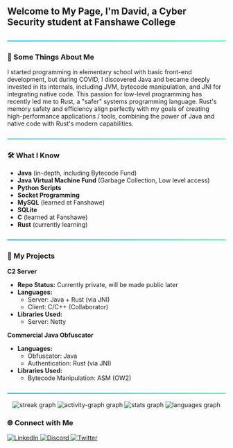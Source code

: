 
<h2>Welcome to My Page, I'm David, a Cyber Security student at Fanshawe College</h2>

<img src="https://raw.githubusercontent.com/0xC-Dev/0xC-Dev/refs/heads/main/assets/aqua.png"></img>

### 🧐 Some Things About Me  

I started programming in elementary school with basic front-end development, but during COVID, I discovered Java and became deeply invested in its internals, including JVM, bytecode manipulation, and JNI for integrating native code. This passion for low-level programming has recently led me to Rust, a "safer" systems programming language. Rust's memory safety and efficiency align perfectly with my goals of creating high-performance applications / tools, combining the power of Java and native code with Rust's modern capabilities.

<img src="https://raw.githubusercontent.com/0xC-Dev/0xC-Dev/refs/heads/main/assets/aqua.png"></img>
### 🛠️ What I Know  

- **Java** (in-depth, including Bytecode Fund)  
- **Java Virtual Machine Fund** (Garbage Collection, Low level access)
- **Python Scripts**  
- **Socket Programming**  
- **MySQL** (learned at Fanshawe)  
- **SQLite**  
- **C** (learned at Fanshawe)  
- **Rust** (currently learning) 

<img src="https://raw.githubusercontent.com/0xC-Dev/0xC-Dev/refs/heads/main/assets/aqua.png"></img>

### 🚀 My Projects  

 **C2 Server**  
  - **Repo Status:** Currently private, will be made public later  
  - **Languages:**  
    - Server: Java + Rust (via JNI)  
    - Client: C/C++ (Collaborator)  
  - **Libraries Used:**  
    - Server: Netty  

**Commercial Java Obfuscator**  
  - **Languages:**  
    - Obfuscator: Java
    - Authentication: Rust (via JNI) 
  - **Libraries Used:** 
    - Bytecode Manipulation: ASM (OW2)

<img src="https://raw.githubusercontent.com/0xC-Dev/0xC-Dev/refs/heads/main/assets/aqua.png"></img>

<div align="center">
  <img src="https://streak-stats.demolab.com?user=0xC-Dev&locale=en&mode=daily&theme=tokyonight&hide_border=false&border_radius=5&order=3" height="150" alt="streak graph"  />
  <img src="https://github-readme-activity-graph.vercel.app/graph?username=0xC-Dev&radius=16&theme=tokyo-night&area=true&order=5" height="280" alt="activity-graph graph"  />
  <img src="https://github-readme-stats.vercel.app/api?username=0xC-Dev&hide_title=false&hide_rank=false&show_icons=true&include_all_commits=true&count_private=true&disable_animations=false&theme=tokyonight&locale=en&hide_border=false&order=1" height="150" alt="stats graph"  />
  <img src="https://github-readme-stats.vercel.app/api/top-langs?username=0xC-Dev&locale=en&hide_title=false&layout=compact&card_width=320&langs_count=5&theme=tokyonight&hide_border=false&order=2" height="150" alt="languages graph"  />
</div>

### 🌐 Connect with Me  

<p align="left">
  <a href="https://www.linkedin.com/in/david-touma/">
    <img src="https://img.shields.io/badge/LinkedIn-0A66C2?style=for-the-badge&logo=linkedin&logoColor=white" alt="LinkedIn">
  </a>
  <a href="https://discord.com/users/___0xc___">
    <img src="https://img.shields.io/badge/Discord-5865F2?style=for-the-badge&logo=discord&logoColor=white" alt="Discord">
  </a>
  <a href="https://x.com/___0xC___">
    <img src="https://img.shields.io/badge/Twitter-1DA1F2?style=for-the-badge&logo=twitter&logoColor=white" alt="Twitter">
  </a>
</p>
